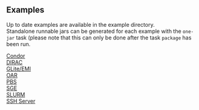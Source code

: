 Examples
--------
Up to date examples are available in the example directory.  
Standalone runnable jars can be generated for each example with the `one-jar` task (please note that this can only be done after the task `package` has been run.

[Condor](condor/README.md)  
[DIRAC](dirac/README.md)  
[GLite/EMI](glite/README.md)  
[OAR](oar/README.md)  
[PBS](pbs/README.md)  
[SGE](sge/README.md)  
[SLURM](slurm/README.md)  
[SSH Server](ssh/README.md)

